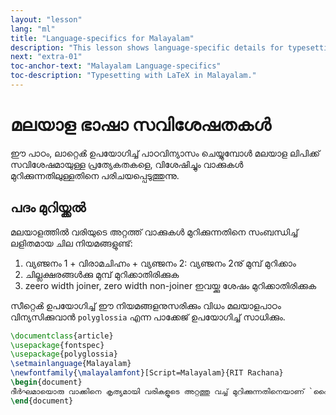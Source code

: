 ```yaml
---
layout: "lesson"
lang: "ml"
title: "Language-specifics for Malayalam"
description: "This lesson shows language-specific details for typesetting with LaTeX in Malayalam. The focus is on hyphenation, where Malayalam typically does not have visible hyphen character."
next: "extra-01"
toc-anchor-text: "Malayalam Language-specifics"
toc-description: "Typesetting with LaTeX in Malayalam."
---
```


# മലയാള ഭാഷാ സവിശേഷതകൾ

<span
  class="summary">ഈ പാഠം, ലാറ്റെൿ ഉപയോഗിച്ച് പാഠവിന്യാസം ചെയ്യുമ്പോൾ മലയാള ലിപിക്ക് സവിശേഷമായുള്ള പ്രത്യേകതകളെ, വിശേഷിച്ചും വാക്കുകൾ മുറിക്കുന്നതിലുള്ളതിനെ പരിചയപ്പെടുത്തുന്നു.</span>

## പദം മുറിയ്ക്കൽ

മലയാളത്തിൽ വരിയുടെ അറ്റത്ത് വാക്കുകൾ മുറിക്കുന്നതിനെ സംബന്ധിച്ച് ലളിതമായ ചില നിയമങ്ങളുണ്ട്:

1. വ്യഞ്ജനം 1 + വിരാമചിഹ്നം + വ്യഞ്ജനം 2: വ്യഞ്ജനം 2നു് മുമ്പ് മുറിക്കാം
2. ചില്ലക്ഷരങ്ങള്‍ക്കു മുമ്പ് മുറിക്കാതിരിക്കുക
3. zeero width joiner, zero width non-joiner ഇവയ്ക്കു ശേഷം മുറിക്കാതിരിക്കുക

സീറ്റെൿ ഉപയോഗിച്ച് ഈ നിയമങ്ങളനുസരിക്കും വിധം മലയാളപാഠം വിന്യസിക്കുവാൻ `polyglossia` എന്ന പാക്കേജ് ഉപയോഗിച്ച് സാധിക്കും.

```latex
\documentclass{article}
\usepackage{fontspec}
\usepackage{polyglossia}
\setmainlanguage{Malayalam}
\newfontfamily{\malayalamfont}[Script=Malayalam}{RIT Rachana}
\begin{document}
ദീര്‍ഘമായൊരു വാക്കിനെ കൃത്യമായി വരികളൂടെ അറ്റത്തു വച്ച് മുറിക്കുന്നതിനെയാണ് `ഹൈഫനേഷൻ' എന്നു് അറിയപ്പെടുന്നതു്.
\end{document}
```
